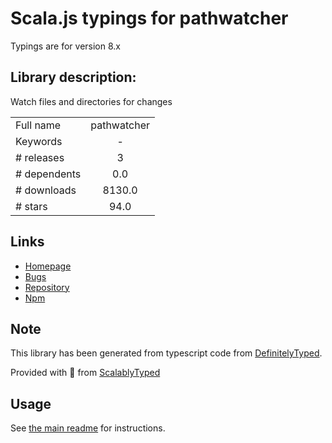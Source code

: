 
# Scala.js typings for pathwatcher

Typings are for version 8.x

## Library description:
Watch files and directories for changes

|                    |                 |
| ------------------ | :-------------: |
| Full name          | pathwatcher |
| Keywords           | - |
| # releases         | 3 |
| # dependents       | 0.0 |
| # downloads        | 8130.0 |
| # stars            | 94.0 |

## Links
- [Homepage](http://atom.github.io/node-pathwatcher)
- [Bugs](https://github.com/atom/node-pathwatcher/issues)
- [Repository](https://github.com/atom/node-pathwatcher)
- [Npm](https://www.npmjs.com/package/pathwatcher)
    


## Note
This library has been generated from typescript code from [DefinitelyTyped](https://definitelytyped.org).

Provided with :purple_heart: from [ScalablyTyped](https://github.com/oyvindberg/ScalablyTyped)

## Usage
See [the main readme](../../readme.md) for instructions.



